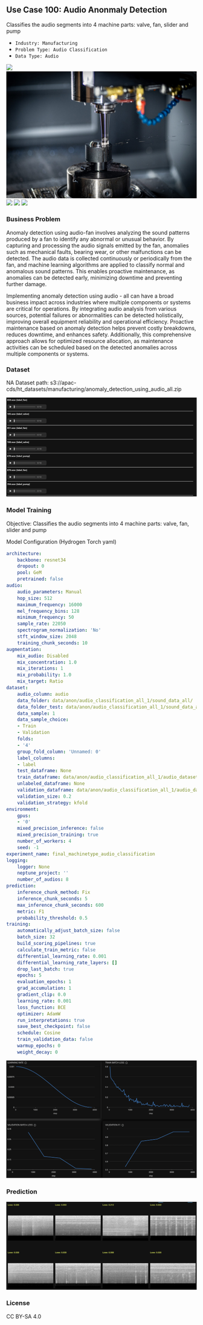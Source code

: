 ## Use Case 100: Audio Anonmaly Detection

Classifies the audio segments into 4 machine parts: valve, fan, slider and pump

- `Industry: Manufacturing`
- `Problem Type: Audio Classification`
- `Data Type: Audio`

![](https://github.com/h2oai/ht-catalog/blob/646864e3c695f7c721514159bd6c59520dab7438/Assets/use-cases/anomaly_detection_using_audio___all/cover.png)
![](https://github.com/h2oai/ht-catalog/blob/646864e3c695f7c721514159bd6c59520dab7438/Assets/use-cases/anomaly_detection_using_audio___all/cover.jpg)
![](https://github.com/h2oai/ht-catalog/blob/646864e3c695f7c721514159bd6c59520dab7438/Assets/use-cases/anomaly_detection_using_audio___all/cover.jpeg)
![](https://github.com/h2oai/ht-catalog/blob/646864e3c695f7c721514159bd6c59520dab7438/Assets/use-cases/anomaly_detection_using_audio___all/cover.webp)
![](https://github.com/h2oai/ht-catalog/blob/646864e3c695f7c721514159bd6c59520dab7438/Assets/use-cases/anomaly_detection_using_audio___all/cover)

### Business Problem 

Anomaly detection using audio-fan involves analyzing the sound patterns produced by a fan to identify any abnormal or unusual behavior. By capturing and processing the audio signals emitted by the fan, anomalies such as mechanical faults, bearing wear, or other malfunctions can be detected. The audio data is collected continuously or periodically from the fan, and machine learning algorithms are applied to classify normal and anomalous sound patterns. This enables proactive maintenance, as anomalies can be detected early, minimizing downtime and preventing further damage.

Implementing anomaly detection using audio - all can have a broad business impact across industries where multiple components or systems are critical for operations. By integrating audio analysis from various sources, potential failures or abnormalities can be detected holistically, improving overall equipment reliability and operational efficiency. Proactive maintenance based on anomaly detection helps prevent costly breakdowns, reduces downtime, and enhances safety. Additionally, this comprehensive approach allows for optimized resource allocation, as maintenance activities can be scheduled based on the detected anomalies across multiple components or systems.

### Dataset

NA
Dataset path: s3://apac-cds/ht_datasets/manufacturing/anomaly_detection_using_audio_all.zip

![train data](https://github.com/h2oai/ht-catalog/blob/646864e3c695f7c721514159bd6c59520dab7438/Assets/use-cases/anomaly_detection_using_audio___all/train%20data.png)

### Model Training

Objective: Classifies the audio segments into 4 machine parts: valve, fan, slider and pump

Model Configuration (Hydrogen Torch yaml)

```yaml
architecture:
    backbone: resnet34
    dropout: 0
    pool: GeM
    pretrained: false
audio:
    audio_parameters: Manual
    hop_size: 512
    maximum_frequency: 16000
    mel_frequency_bins: 128
    minimum_frequency: 50
    sample_rate: 22050
    spectrogram_normalization: 'No'
    stft_window_size: 2048
    training_chunk_seconds: 10
augmentation:
    mix_audio: Disabled
    mix_concentration: 1.0
    mix_iterations: 1
    mix_probability: 1.0
    mix_target: Ratio
dataset:
    audio_column: audio
    data_folder: data/anon/audio_classification_all_1/sound_data_all/
    data_folder_test: data/anon/audio_classification_all_1/sound_data_all/
    data_sample: 1
    data_sample_choice:
    - Train
    - Validation
    folds:
    - '4'
    group_fold_column: 'Unnamed: 0'
    label_columns:
    - label
    test_dataframe: None
    train_dataframe: data/anon/audio_classification_all_1/audio_dataset_all_1.csv
    unlabeled_dataframe: None
    validation_dataframe: data/anon/audio_classification_all_1/audio_dataset_all_val_1.csv
    validation_size: 0.2
    validation_strategy: kfold
environment:
    gpus:
    - '0'
    mixed_precision_inference: false
    mixed_precision_training: true
    number_of_workers: 4
    seed: -1
experiment_name: final_machinetype_audio_classification
logging:
    logger: None
    neptune_project: ''
    number_of_audios: 8
prediction:
    inference_chunk_method: Fix
    inference_chunk_seconds: 5
    max_inference_chunk_seconds: 600
    metric: F1
    probability_threshold: 0.5
training:
    automatically_adjust_batch_size: false
    batch_size: 32
    build_scoring_pipelines: true
    calculate_train_metric: false
    differential_learning_rate: 0.001
    differential_learning_rate_layers: []
    drop_last_batch: true
    epochs: 5
    evaluation_epochs: 1
    grad_accumulation: 1
    gradient_clip: 0.0
    learning_rate: 0.001
    loss_function: BCE
    optimizer: AdamW
    run_interpretations: true
    save_best_checkpoint: false
    schedule: Cosine
    train_validation_data: false
    warmup_epochs: 0
    weight_decay: 0

```

![chart](https://github.com/h2oai/ht-catalog/blob/646864e3c695f7c721514159bd6c59520dab7438/Assets/use-cases/anomaly_detection_using_audio___all/chart.png)


### Prediction

![Predictions](https://github.com/h2oai/ht-catalog/blob/646864e3c695f7c721514159bd6c59520dab7438/Assets/use-cases/anomaly_detection_using_audio___all/Validation%20Predictions.png)

### License

CC BY-SA 4.0
